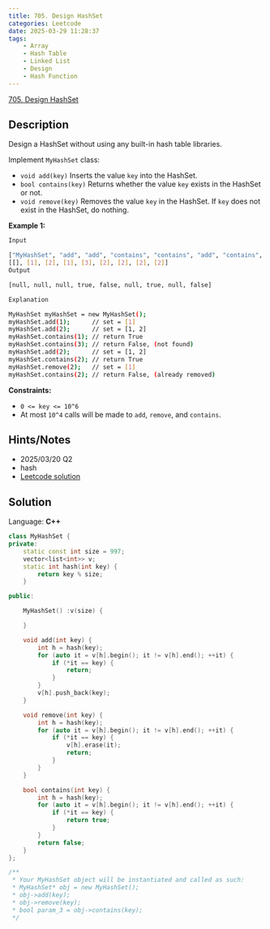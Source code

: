 ```yaml
---
title: 705. Design HashSet
categories: Leetcode
date: 2025-03-29 11:28:37
tags:
    - Array
    - Hash Table
    - Linked List
    - Design
    - Hash Function
---
```


[705. Design HashSet](https://leetcode.com/problems/design-hashset/description/)

## Description

Design a HashSet without using any built-in hash table libraries.

Implement `MyHashSet` class:

- `void add(key)` Inserts the value `key` into the HashSet.
- `bool contains(key)` Returns whether the value `key` exists in the HashSet or not.
- `void remove(key)` Removes the value `key` in the HashSet. If `key` does not exist in the HashSet, do nothing.

**Example 1:**

```bash
Input

["MyHashSet", "add", "add", "contains", "contains", "add", "contains", "remove", "contains"]
[[], [1], [2], [1], [3], [2], [2], [2], [2]]
Output

[null, null, null, true, false, null, true, null, false]

Explanation

MyHashSet myHashSet = new MyHashSet();
myHashSet.add(1);      // set = [1]
myHashSet.add(2);      // set = [1, 2]
myHashSet.contains(1); // return True
myHashSet.contains(3); // return False, (not found)
myHashSet.add(2);      // set = [1, 2]
myHashSet.contains(2); // return True
myHashSet.remove(2);   // set = [1]
myHashSet.contains(2); // return False, (already removed)
```

**Constraints:**

- `0 <= key <= 10^6`
- At most `10^4` calls will be made to `add`, `remove`, and `contains`.

## Hints/Notes

- 2025/03/20 Q2
- hash
- [Leetcode solution](https://leetcode.com/problems/design-hashset/editorial/)

## Solution

Language: **C++**

```C++
class MyHashSet {
private:
    static const int size = 997;
    vector<list<int>> v;
    static int hash(int key) {
        return key % size;
    }

public:

    MyHashSet() :v(size) {

    }

    void add(int key) {
        int h = hash(key);
        for (auto it = v[h].begin(); it != v[h].end(); ++it) {
            if (*it == key) {
                return;
            }
        }
        v[h].push_back(key);
    }

    void remove(int key) {
        int h = hash(key);
        for (auto it = v[h].begin(); it != v[h].end(); ++it) {
            if (*it == key) {
                v[h].erase(it);
                return;
            }
        }
    }

    bool contains(int key) {
        int h = hash(key);
        for (auto it = v[h].begin(); it != v[h].end(); ++it) {
            if (*it == key) {
                return true;
            }
        }
        return false;
    }
};

/**
 * Your MyHashSet object will be instantiated and called as such:
 * MyHashSet* obj = new MyHashSet();
 * obj->add(key);
 * obj->remove(key);
 * bool param_3 = obj->contains(key);
 */
```
